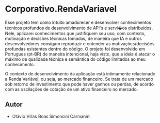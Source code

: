# Corporativo.RendaVariavel

Esse projeto tem como intuito amadurecer e desenvolver conhecimentos técnicos profundos de desenvolvimento de API's e servi�os distribuídos. Nele, aplicarei conhecimentos que justifiquem seu uso, com contexto, motivação e decisões técnicas tomadas, de maneira que IA e outros desenvolvedores consigam reproduzir e entender as motivações/decisões profundas existentes dentro do código. O projeto foi desenvolvido em Portugues (pt-BR) de maneira intencional, haja visto, que a ideia é atacar o máximo de qualidade técnica e semântica do código limitados ao meu conhecimento.

O contexto de desenvolvimento da aplicação está intimamente relacionado a Renda Variável, ou seja, ao mercado financeiro. Se trata de um mercado sob retorno de investimento que pode haver ganhos ou perdas, de acordo com as oscilações de cotação de um ativo financeiro no mercado.

## Autor

- Otávio Villas Boas Simoncini Carmanini